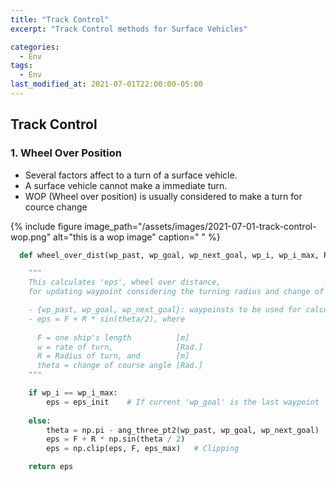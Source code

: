 ```yaml
---
title: "Track Control"
excerpt: "Track Control methods for Surface Vehicles"

categories:
  - Env
tags:
  - Env
last_modified_at: 2021-07-01T22:00:00-05:00
---
```




## Track Control



### 1. Wheel Over Position

- Several factors affect to a turn of a surface vehicle.
- A surface vehicle cannot make a immediate turn.
- WOP (Wheel over position) is usually considered to make a turn for cource change

{% include figure image_path="/assets/images/2021-07-01-track-control-wop.png" alt="this is a wop image" caption=" " %}

```python
  def wheel_over_dist(wp_past, wp_goal, wp_next_goal, wp_i, wp_i_max, R=10, F=5, eps_init=3, eps_max=20):

    """
    This calculates 'eps', wheel over distance,
    for updating waypoint considering the turning radius and change of course angle

    - {wp_past, wp_goal, wp_next_goal}: waypoinsts to be used for calculation of theta
    - eps = F + R * sin(theta/2), where
      
      F = one ship's length          [m]
      w = rate of turn,              [Rad.]
      R = Radius of turn, and        [m]
      theta = change of course angle [Rad.]
    """

    if wp_i == wp_i_max:
        eps = eps_init    # If current 'wp_goal' is the last waypoint
        
    else:
        theta = np.pi - ang_three_pt2(wp_past, wp_goal, wp_next_goal)  # [Rad]
        eps = F + R * np.sin(theta / 2)
        eps = np.clip(eps, F, eps_max)   # Clipping

    return eps
```

